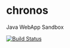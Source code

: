 # chronos
Java WebApp Sandbox

[![Build Status](https://travis-ci.org/shionit/chronos.svg?branch=master)](https://travis-ci.org/shionit/chronos)
